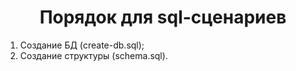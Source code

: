 <h1 align="center">
  Порядок для sql-сценариев
</h1>

1. Cоздание БД (create-db.sql);
2. Создание структуры (schema.sql).
